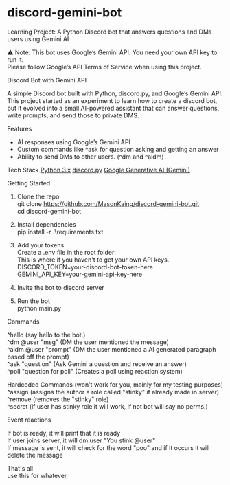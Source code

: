 # discord-gemini-bot
Learning Project: A Python Discord bot that answers questions and DMs users using Gemini AI

⚠️ Note: This bot uses Google’s Gemini API. You need your own API key to run it.  
Please follow Google’s API Terms of Service when using this project.

Discord Bot with Gemini API

A simple Discord bot built with Python, discord.py, and Google’s Gemini API. \
This project started as an experiment to learn how to create a discord bot, but it evolved into a small AI-powered assistant that can answer questions, write prompts, and send those to private DMS.

Features
- AI responses using Google’s Gemini API
- Custom commands like ^ask for question asking and getting an answer
- Ability to send DMs to other users. (^dm and ^aidm)

Tech Stack
[Python 3.x](https://www.python.org)
[discord.py](https://discordpy.readthedocs.io/en/stable)
[Google Generative AI (Gemini)](https://ai.google.dev)

Getting Started
1. Clone the repo \
git clone https://github.com/MasonKaing/discord-gemini-bot.git \
cd discord-gemini-bot

2. Install dependencies \
pip install -r .\requirements.txt

3. Add your tokens \
Create a .env file in the root folder: \
This is where if you haven't to get your own API keys. \
DISCORD_TOKEN=your-discord-bot-token-here \
GEMINI_API_KEY=your-gemini-api-key-here

4. Invite the bot to discord server

5. Run the bot \
python main.py

Commands

^hello (say hello to the bot.) \
^dm @user "msg" (DM the user mentioned the message) \
^aidm @user "prompt" (DM the user mentioned a AI generated paragraph based off the prompt) \
^ask "question" (Ask Gemini a question and receive an answer) \
^poll "question for poll" (Creates a poll using reaction system)

Hardcoded Commands (won't work for you, mainly for my testing purposes) \
^assign (assigns the author a role called "stinky" if already made in server) \
^remove (removes the "stinky" role) \
^secret (if user has stinky role it will work, if not bot will say no perms.) 

Event reactions

If bot is ready, it will print that it is ready \
If user joins server, it will dm user "You stink @user" \
If message is sent, it will check for the word "poo" and if it occurs it will delete the message 

That's all \
use this for whatever
